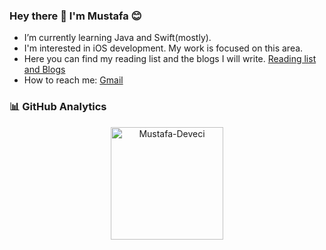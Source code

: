 ### Hey there 👋 I'm Mustafa 😊

* I’m currently learning Java and Swift(mostly).
* I'm interested in iOS development. My work is focused on this area.
* Here you can find my reading list and the blogs I will write. 
  [Reading list and Blogs](https://medium.com/@mustafadeveci)
* How to reach me: [Gmail](mailto:mstf.dvcii@gmail.com)

### 📊 GitHub Analytics


<p align="center">
<a href="https://github.com/Mustafa-Deveci">
  <img height="180em" align="center" src="https://github-readme-stats.vercel.app/api?username=Mustafa-Deveci&show_icons=true&locale=en&theme=algolia&include_all_commits=true&count_private=true" alt="Mustafa-Deveci"/>
</a>
</p>

     
 
